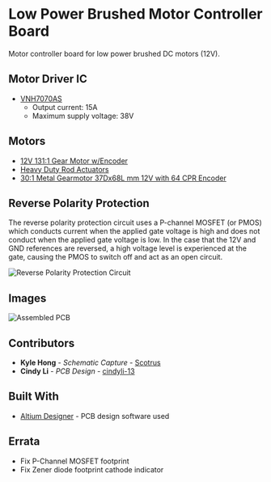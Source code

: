 # Low Power Brushed Motor Controller Board

Motor controller board for low power brushed DC motors (12V).

## Motor Driver IC
* [VNH7070AS](https://www.digikey.ca/product-detail/en/stmicroelectronics/VNH7070ASTR/497-17630-1-ND/7691023)
    * Output current: 15A
    * Maximum supply voltage: 38V 

## Motors

* [12V 131:1 Gear Motor w/Encoder](https://www.robotshop.com/en/12v-1311-gear-motor-encoder.html#Specifications)
* [Heavy Duty Rod Actuators](https://www.firgelliauto.ca/collections/400lbs-to-1000lbs/products/heavy-duty)
* [30:1 Metal Gearmotor 37Dx68L mm 12V with 64 CPR Encoder](https://www.pololu.com/product/4752)

## Reverse Polarity Protection
The reverse polarity protection circuit uses a P-channel MOSFET (or PMOS) which conducts current when the applied gate voltage is high and does not conduct when the applied gate voltage is low. In the case that the 12V and GND references are reversed, a high voltage level is experienced at the gate, causing the PMOS to switch off and act as an open circuit.

![Reverse Polarity Protection Circuit](https://github.com/uwrobotics/MarsRover2020-PCB/blob/master/Projects/Low%20Power%20Brushed%20Motor%20Controller/Rev1/images/rpp_circuit.png)

## Images
![Assembled PCB](https://github.com/uwrobotics/MarsRover2020-PCB/blob/master/Projects/Low%20Power%20Brushed%20Motor%20Controller/Rev1/images/assembled_board.jpg)

## Contributors

* **Kyle Hong** - *Schematic Capture* - [Scotrus](https://github.com/Scotrus)
* **Cindy Li** - *PCB Design* - [cindyli-13](https://github.com/cindyli-13)

## Built With

* [Altium Designer](https://www.altium.com/) - PCB design software used

## Errata
* Fix P-Channel MOSFET footprint
* Fix Zener diode footprint cathode indicator